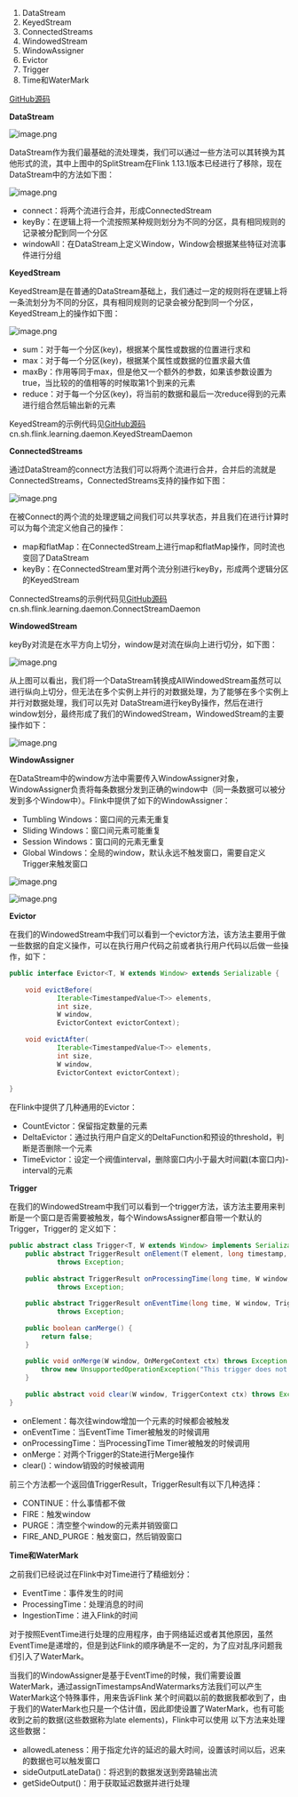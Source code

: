 1. DataStream
2. KeyedStream
3. ConnectedStreams
4. WindowedStream
5. WindowAssigner
6. Evictor
7. Trigger
8. Time和WaterMark

[GitHub源码](https://github.com/echo9509/flink-learning)

**DataStream**

![image.png](https://tva1.sinaimg.cn/large/69ad3470gy1h40tn4gxkuj20s10dutdw.jpg)

DataStream作为我们最基础的流处理类，我们可以通过一些方法可以其转换为其他形式的流，其中上图中的SplitStream在Flink 1.13.1版本已经进行了移除，现在DataStream中的方法如下图：

![image.png](https://tva1.sinaimg.cn/large/69ad3470gy1h41r9knuzcj20gy0uxall.jpg)

- connect：将两个流进行合并，形成ConnectedStream
- keyBy：在逻辑上将一个流按照某种规则划分为不同的分区，具有相同规则的记录被分配到同一个分区
- windowAll：在DataStream上定义Window，Window会根据某些特征对流事件进行分组

**KeyedStream**

KeyedStream是在普通的DataStream基础上，我们通过一定的规则将在逻辑上将一条流划分为不同的分区，具有相同规则的记录会被分配到同一个分区，KeyedStream上的操作如下图：

![image.png](https://tva1.sinaimg.cn/large/69ad3470gy1h41r165a6fj20ik0ljguw.jpg)

- sum：对于每一个分区(key)，根据某个属性或数据的位置进行求和
- max：对于每一个分区(key)，根据某个属性或数据的位置求最大值
- maxBy：作用等同于max，但是他又一个额外的参数，如果该参数设置为true，当比较的的值相等的时候取第1个到来的元素
- reduce：对于每一个分区(key)，将当前的数据和最后一次reduce得到的元素进行组合然后输出新的元素

KeyedStream的示例代码见[GitHub源码](https://github.com/echo9509/flink-learning) cn.sh.flink.learning.daemon.KeyedStreamDaemon

**ConnectedStreams**

通过DataStream的connect方法我们可以将两个流进行合并，合并后的流就是ConnectedStreams，ConnectedStreams支持的操作如下图：

![image.png](https://tva1.sinaimg.cn/large/69ad3470gy1h41v673wxpj20mf0e2gt4.jpg)

在被Connect的两个流的处理逻辑之间我们可以共享状态，并且我们在进行计算时可以为每个流定义他自己的操作：

- map和flatMap：在ConnectedStream上进行map和flatMap操作，同时流也变回了DataStream
- keyBy：在ConnectedStream里对两个流分别进行keyBy，形成两个逻辑分区的KeyedStream

ConnectedStreams的示例代码见[GitHub源码](https://github.com/shysh95/flink-learning) cn.sh.flink.learning.daemon.ConnectStreamDaemon

**WindowedStream**

keyBy对流是在水平方向上切分，window是对流在纵向上进行切分，如下图：

![image.png](https://tva1.sinaimg.cn/large/69ad3470gy1h41wlx41fhj20tf0atgom.jpg)

从上图可以看出，我们将一个DataStream转换成AllWindowedStream虽然可以进行纵向上切分，但无法在多个实例上并行的对数据处理，为了能够在多个实例上并行对数据处理，我们可以先对
DataStream进行keyBy操作，然后在进行window划分，最终形成了我们的WindowedStream，WindowedStream的主要操作如下：


![image.png](https://tva1.sinaimg.cn/large/69ad3470gy1h41y1chcnqj20wv0qa4fd.jpg)


**WindowAssigner**

在DataStream中的window方法中需要传入WindowAssigner对象，WindowAssigner负责将每条数据分发到正确的window中（同一条数据可以被分发到多个Window中）。Flink中提供了如下的WindowAssigner：

- Tumbling Windows：窗口间的元素无重复
- Sliding Windows：窗口间元素可能重复
- Session Windows：窗口间的元素无重复
- Global Windows：全局的window，默认永远不触发窗口，需要自定义Trigger来触发窗口

![image.png](https://tva1.sinaimg.cn/large/69ad3470gy1h41xl23af7j20jg0nbgr7.jpg)

![image.png](https://tva1.sinaimg.cn/large/69ad3470gy1h41xlu8ztkj20j00m1tcm.jpg)

**Evictor**

在我们的WindowedStream中我们可以看到一个evictor方法，该方法主要用于做一些数据的自定义操作，可以在执行用户代码之前或者执行用户代码以后做一些操作，如下：
```java
public interface Evictor<T, W extends Window> extends Serializable {
    
    void evictBefore(
            Iterable<TimestampedValue<T>> elements,
            int size,
            W window,
            EvictorContext evictorContext);
    
    void evictAfter(
            Iterable<TimestampedValue<T>> elements,
            int size,
            W window,
            EvictorContext evictorContext);
    
}
```

在Flink中提供了几种通用的Evictor：

- CountEvictor：保留指定数量的元素
- DeltaEvictor：通过执行用户自定义的DeltaFunction和预设的threshold，判断是否删除一个元素
- TimeEvictor：设定一个阀值interval，删除窗口内小于最大时间戳(本窗口内)-interval的元素


**Trigger**

在我们的WindowedStream中我们可以看到一个trigger方法，该方法主要用来判断是一个窗口是否需要被触发，每个WindowsAssigner都自带一个默认的Trigger，Trigger的
定义如下：

```java
public abstract class Trigger<T, W extends Window> implements Serializable {
    public abstract TriggerResult onElement(T element, long timestamp, W window, TriggerContext ctx)
            throws Exception;
    
    public abstract TriggerResult onProcessingTime(long time, W window, TriggerContext ctx)
            throws Exception;
    
    public abstract TriggerResult onEventTime(long time, W window, TriggerContext ctx)
            throws Exception;
    
    public boolean canMerge() {
        return false;
    }
    
    public void onMerge(W window, OnMergeContext ctx) throws Exception {
        throw new UnsupportedOperationException("This trigger does not support merging.");
    }
    
    public abstract void clear(W window, TriggerContext ctx) throws Exception;
}
```

- onElement：每次往window增加一个元素的时候都会被触发
- onEventTime：当EventTime Timer被触发的时候调用
- onProcessingTime：当ProcessingTime Timer被触发的时候调用
- onMerge：对两个Trigger的State进行Merge操作
- clear()：window销毁的时候被调用

前三个方法都一个返回值TriggerResult，TriggerResult有以下几种选择：

- CONTINUE：什么事情都不做
- FIRE：触发window
- PURGE：清空整个window的元素并销毁窗口
- FIRE_AND_PURGE：触发窗口，然后销毁窗口

**Time和WaterMark**

之前我们已经说过在Flink中对Time进行了精细划分：

- EventTime：事件发生的时间
- ProcessingTime：处理消息的时间
- IngestionTime：进入Flink的时间

对于按照EventTime进行处理的应用程序，由于网络延迟或者其他原因，虽然EventTime是递增的，但是到达Flink的顺序确是不一定的，为了应对乱序问题我们引入了WaterMark。

当我们的WindowAssigner是基于EventTime的时候，我们需要设置WaterMark，通过assignTimestampsAndWatermarks方法我们可以产生WaterMark这个特殊事件，用来告诉Flink
某个时间戳以前的数据我都收到了，由于我们的WaterMark也只是一个估计值，因此即使设置了WaterMark，也有可能收到之前的数据(这些数据称为late elements)，Flink中可以使用
以下方法来处理这些数据：

- allowedLateness：用于指定允许的延迟的最大时间，设置该时间以后，迟来的数据也可以触发窗口
- sideOutputLateData()：将迟到的数据发送到旁路输出流
- getSideOutput()：用于获取延迟数据并进行处理